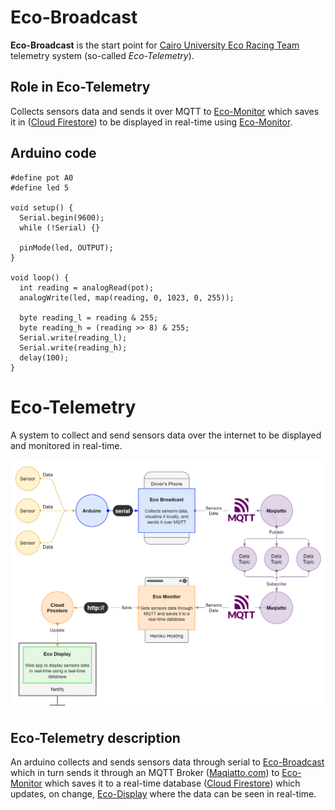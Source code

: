 # Eco-Broadcast

**Eco-Broadcast** is the start point for [Cairo University Eco Racing Team](https://www.facebook.com/ShellEcoMarathonCUT) telemetry system (so-called _Eco-Telemetry_).

## Role in Eco-Telemetry

Collects sensors data and sends it over MQTT to [Eco-Monitor](https://github.com/adhammo/eco-monitor) which saves it in ([Cloud Firestore](https://firebase.google.com/docs/firestore)) to be displayed in real-time using [Eco-Monitor](https://github.com/adhammo/eco-display).

## Arduino code
```arduino
#define pot A0
#define led 5

void setup() {
  Serial.begin(9600);
  while (!Serial) {}

  pinMode(led, OUTPUT);
}

void loop() {
  int reading = analogRead(pot);
  analogWrite(led, map(reading, 0, 1023, 0, 255));
  
  byte reading_l = reading & 255;
  byte reading_h = (reading >> 8) & 255;
  Serial.write(reading_l);
  Serial.write(reading_h);
  delay(100);
}
```

# Eco-Telemetry

A system to collect and send sensors data over the internet to be displayed and monitored in real-time.

![Eco Telemetry diagram](./diagram.png)

## Eco-Telemetry description

An arduino collects and sends sensors data through serial to [Eco-Broadcast](https://github.com/adhammo/eco-broadcast) which in turn sends it through an MQTT Broker ([Maqiatto.com](https://www.maqiatto.com/)) to [Eco-Monitor](https://github.com/adhammo/eco-monitor) which saves it to a real-time database ([Cloud Firestore](https://firebase.google.com/docs/firestore)) which updates, on change, [Eco-Display](https://github.com/adhammo/eco-display) where the data can be seen in real-time.
